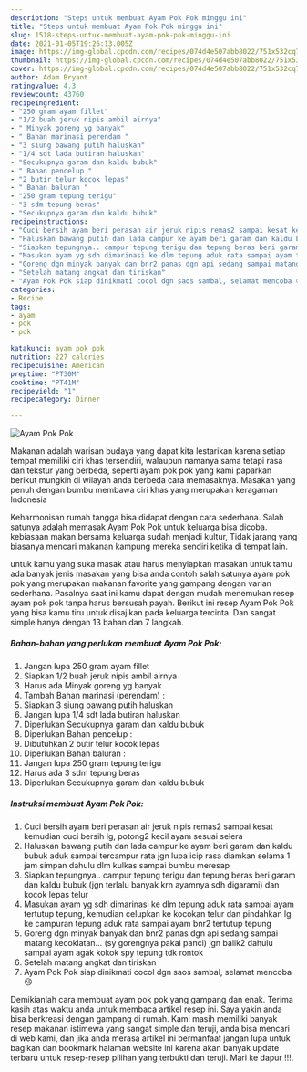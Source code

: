 ```yaml
---
description: "Steps untuk membuat Ayam Pok Pok minggu ini"
title: "Steps untuk membuat Ayam Pok Pok minggu ini"
slug: 1518-steps-untuk-membuat-ayam-pok-pok-minggu-ini
date: 2021-01-05T19:26:13.005Z
image: https://img-global.cpcdn.com/recipes/074d4e507abb8022/751x532cq70/ayam-pok-pok-foto-resep-utama.jpg
thumbnail: https://img-global.cpcdn.com/recipes/074d4e507abb8022/751x532cq70/ayam-pok-pok-foto-resep-utama.jpg
cover: https://img-global.cpcdn.com/recipes/074d4e507abb8022/751x532cq70/ayam-pok-pok-foto-resep-utama.jpg
author: Adam Bryant
ratingvalue: 4.3
reviewcount: 43760
recipeingredient:
- "250 gram ayam fillet"
- "1/2 buah jeruk nipis ambil airnya"
- " Minyak goreng yg banyak"
- " Bahan marinasi perendam "
- "3 siung bawang putih haluskan"
- "1/4 sdt lada butiran haluskan"
- "Secukupnya garam dan kaldu bubuk"
- " Bahan pencelup "
- "2 butir telur kocok lepas"
- " Bahan baluran "
- "250 gram tepung terigu"
- "3 sdm tepung beras"
- "Secukupnya garam dan kaldu bubuk"
recipeinstructions:
- "Cuci bersih ayam beri perasan air jeruk nipis remas2 sampai kesat kemudian cuci bersih lg, potong2 kecil ayam sesuai selera"
- "Haluskan bawang putih dan lada campur ke ayam beri garam dan kaldu bubuk aduk sampai tercampur rata jgn lupa icip rasa diamkan selama 1 jam simpan dahulu dlm kulkas sampai bumbu meresap"
- "Siapkan tepungnya.. campur tepung terigu dan tepung beras beri garam dan kaldu bubuk (jgn terlalu banyak krn ayamnya sdh digarami) dan kocok lepas telur"
- "Masukan ayam yg sdh dimarinasi ke dlm tepung aduk rata sampai ayam tertutup tepung, kemudian celupkan ke kocokan telur dan pindahkan lg ke campuran tepung aduk rata sampai ayam bnr2 tertutup tepung"
- "Goreng dgn minyak banyak dan bnr2 panas dgn api sedang sampai matang kecoklatan... (sy gorengnya pakai panci) jgn balik2 dahulu sampai ayam agak kokok spy tepung tdk rontok"
- "Setelah matang angkat dan tiriskan"
- "Ayam Pok Pok siap dinikmati cocol dgn saos sambal, selamat mencoba 😘"
categories:
- Recipe
tags:
- ayam
- pok
- pok

katakunci: ayam pok pok 
nutrition: 227 calories
recipecuisine: American
preptime: "PT30M"
cooktime: "PT41M"
recipeyield: "1"
recipecategory: Dinner

---
```



![Ayam Pok Pok](https://img-global.cpcdn.com/recipes/074d4e507abb8022/751x532cq70/ayam-pok-pok-foto-resep-utama.jpg)

Makanan adalah warisan budaya yang dapat kita lestarikan karena setiap tempat memiliki ciri khas tersendiri, walaupun namanya sama tetapi rasa dan tekstur yang berbeda, seperti ayam pok pok yang kami paparkan berikut mungkin di wilayah anda berbeda cara memasaknya. Masakan yang penuh dengan bumbu membawa ciri khas yang merupakan keragaman Indonesia

Keharmonisan rumah tangga bisa didapat dengan cara sederhana. Salah satunya adalah memasak Ayam Pok Pok untuk keluarga bisa dicoba. kebiasaan makan bersama keluarga sudah menjadi kultur, Tidak jarang yang biasanya mencari makanan kampung mereka sendiri ketika di tempat lain.



untuk kamu yang suka masak atau harus menyiapkan masakan untuk tamu ada banyak jenis masakan yang bisa anda contoh salah satunya ayam pok pok yang merupakan makanan favorite yang gampang dengan varian sederhana. Pasalnya saat ini kamu dapat dengan mudah menemukan resep ayam pok pok tanpa harus bersusah payah.
Berikut ini resep Ayam Pok Pok yang bisa kamu tiru untuk disajikan pada keluarga tercinta. Dan sangat simple hanya dengan 13 bahan dan 7 langkah.


<!--inarticleads1-->

##### Bahan-bahan yang perlukan membuat Ayam Pok Pok:

1. Jangan lupa 250 gram ayam fillet
1. Siapkan 1/2 buah jeruk nipis ambil airnya
1. Harus ada  Minyak goreng yg banyak
1. Tambah  Bahan marinasi (perendam) :
1. Siapkan 3 siung bawang putih haluskan
1. Jangan lupa 1/4 sdt lada butiran haluskan
1. Diperlukan Secukupnya garam dan kaldu bubuk
1. Diperlukan  Bahan pencelup :
1. Dibutuhkan 2 butir telur kocok lepas
1. Diperlukan  Bahan baluran :
1. Jangan lupa 250 gram tepung terigu
1. Harus ada 3 sdm tepung beras
1. Diperlukan Secukupnya garam dan kaldu bubuk




<!--inarticleads2-->

##### Instruksi membuat  Ayam Pok Pok:

1. Cuci bersih ayam beri perasan air jeruk nipis remas2 sampai kesat kemudian cuci bersih lg, potong2 kecil ayam sesuai selera
1. Haluskan bawang putih dan lada campur ke ayam beri garam dan kaldu bubuk aduk sampai tercampur rata jgn lupa icip rasa diamkan selama 1 jam simpan dahulu dlm kulkas sampai bumbu meresap
1. Siapkan tepungnya.. campur tepung terigu dan tepung beras beri garam dan kaldu bubuk (jgn terlalu banyak krn ayamnya sdh digarami) dan kocok lepas telur
1. Masukan ayam yg sdh dimarinasi ke dlm tepung aduk rata sampai ayam tertutup tepung, kemudian celupkan ke kocokan telur dan pindahkan lg ke campuran tepung aduk rata sampai ayam bnr2 tertutup tepung
1. Goreng dgn minyak banyak dan bnr2 panas dgn api sedang sampai matang kecoklatan... (sy gorengnya pakai panci) jgn balik2 dahulu sampai ayam agak kokok spy tepung tdk rontok
1. Setelah matang angkat dan tiriskan
1. Ayam Pok Pok siap dinikmati cocol dgn saos sambal, selamat mencoba 😘




Demikianlah cara membuat ayam pok pok yang gampang dan enak. Terima kasih atas waktu anda untuk membaca artikel resep ini. Saya yakin anda bisa berkreasi dengan gampang di rumah. Kami masih memiliki banyak resep makanan istimewa yang sangat simple dan teruji, anda bisa mencari di web kami, dan jika anda merasa artikel ini bermanfaat jangan lupa untuk bagikan dan bookmark halaman website ini karena akan banyak update terbaru untuk resep-resep pilihan yang terbukti dan teruji. Mari ke dapur !!!. 
